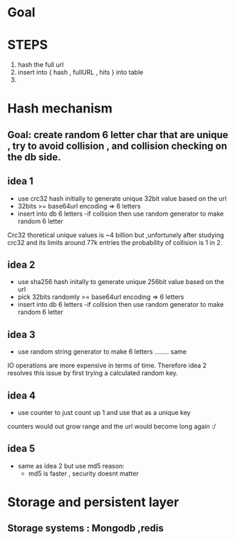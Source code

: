 # Goal


# STEPS
1. hash the full url
2. insert into { hash , fullURL , hits } into table
3. 


# Hash mechanism
## Goal: create random 6 letter char that are unique , try to avoid collision , and collision checking on the db side.
## idea 1 
- use crc32 hash initially to generate unique 32bit value  based on the url
- 32bits >= base64url encoding =>  6 letters
- insert into db 6 letters
    -if collision
        then use random generator to make random 6 letter

Crc32 thoretical unique values is ~4 billion but ,unfortunely after studying crc32 and its limits around 77k entries the probability of collision is 1 in 2. 


## idea 2
- use sha256 hash initally to generate unique 256bit value based on the url
- pick 32bits randomly >= base64url encoding => 6 letters
- insert into db 6 letters
    -if collision
        then use random generator to make random 6 letter

## idea 3
- use random string generator to make 6 letters
........ same

IO operations are more expensive in terms of time. Therefore idea 2 resolves this issue by first trying a calculated random key.

## idea 4
- use counter to just count up 1 and use that as a unique key

counters would out grow range and the url would become long again :/

## idea 5
- same as idea 2 but use md5 reason:
    * md5 is faster , security doesnt matter

# Storage and persistent layer
## Storage systems : Mongodb ,redis